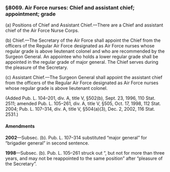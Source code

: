 ### §8069. Air Force nurses: Chief and assistant chief; appointment; grade ###

(a) Positions of Chief and Assistant Chief.—There are a Chief and assistant chief of the Air Force Nurse Corps.

(b) Chief.—The Secretary of the Air Force shall appoint the Chief from the officers of the Regular Air Force designated as Air Force nurses whose regular grade is above lieutenant colonel and who are recommended by the Surgeon General. An appointee who holds a lower regular grade shall be appointed in the regular grade of major general. The Chief serves during the pleasure of the Secretary.

(c) Assistant Chief.—The Surgeon General shall appoint the assistant chief from the officers of the Regular Air Force designated as Air Force nurses whose regular grade is above lieutenant colonel.

(Added Pub. L. 104–201, div. A, title V, §502(b), Sept. 23, 1996, 110 Stat. 2511; amended Pub. L. 105–261, div. A, title V, §505, Oct. 17, 1998, 112 Stat. 2004; Pub. L. 107–314, div. A, title V, §504(a)(3), Dec. 2, 2002, 116 Stat. 2531.)

#### Amendments ####

**2002**—Subsec. (b). Pub. L. 107–314 substituted “major general” for “brigadier general” in second sentence.

**1998**—Subsec. (b). Pub. L. 105–261 struck out “, but not for more than three years, and may not be reappointed to the same position” after “pleasure of the Secretary”.